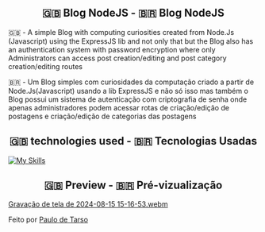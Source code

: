 <h2 align="center">🇬🇧 Blog NodeJS - 🇧🇷 Blog NodeJS</h2>

<p>
  🇬🇧 - A simple Blog with computing curiosities created from Node.Js (Javascript) using the ExpressJS lib
and not only that but the Blog also has an authentication system with password encryption where only 
Administrators can access post creation/editing and post category creation/editing routes

🇧🇷 - Um Blog simples com curiosidades da computação criado a partir de Node.Js(Javascript) usando a lib ExpressJS
e não só isso mas também o Blog possui um sistema de autenticação com criptografia de senha onde apenas
administradores podem acessar rotas de criação/edição de postagens e criação/edição de categorias das postagens

</p>

<h2 align="center">🇬🇧 technologies used - 🇧🇷 Tecnologias Usadas</h2>

[![My Skills](https://skillicons.dev/icons?i=html,css,js,bootstrap,nodejs,express,mongodb&theme=dark)](https://skillicons.dev)

<h2 align="center">🇬🇧 Preview - 🇧🇷 Pré-vizualização</h2>

[Gravação de tela de 2024-08-15 15-16-53.webm](https://github.com/user-attachments/assets/03422c4f-7432-4e0c-bf8a-1b0c07651255)

Feito por <a href="https://beacons.ai/Tarsoo_Paulo">Paulo de Tarso</a>
